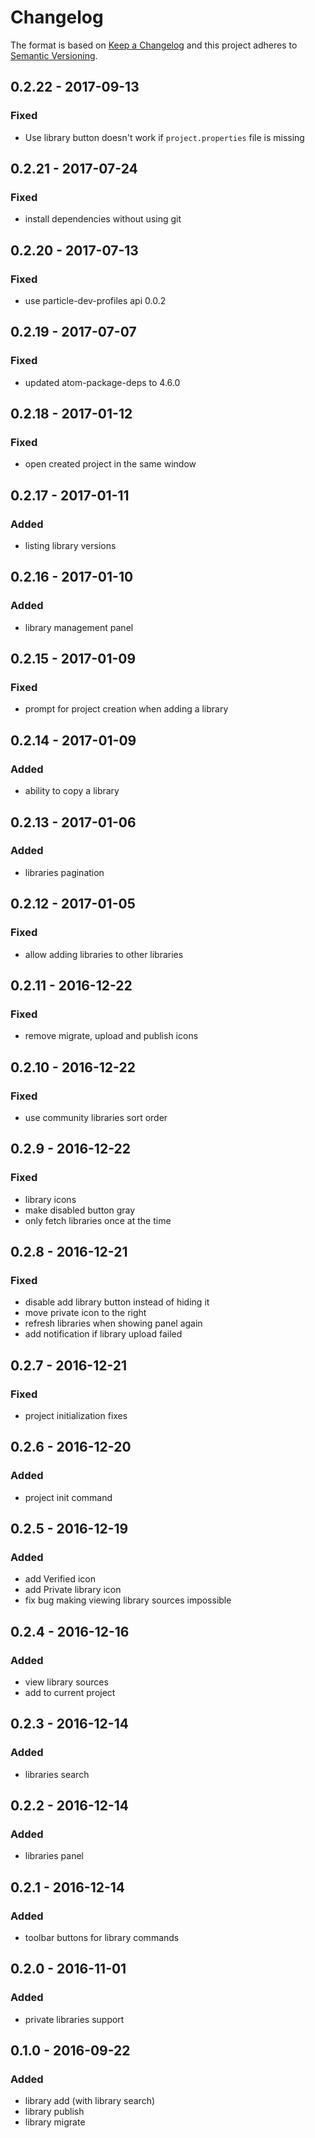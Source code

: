 # Changelog

The format is based on [Keep a Changelog](http://keepachangelog.com/)
and this project adheres to [Semantic Versioning](http://semver.org/).

## 0.2.22 - 2017-09-13
### Fixed
 - Use library button doesn't work if `project.properties` file is missing

## 0.2.21 - 2017-07-24
### Fixed
 - install dependencies without using git

## 0.2.20 - 2017-07-13
### Fixed
 - use particle-dev-profiles api 0.0.2

## 0.2.19 - 2017-07-07
### Fixed
 - updated atom-package-deps to 4.6.0

## 0.2.18 - 2017-01-12
### Fixed
 - open created project in the same window

## 0.2.17 - 2017-01-11
### Added
 - listing library versions

## 0.2.16 - 2017-01-10
### Added
 - library management panel

## 0.2.15 - 2017-01-09
### Fixed
 - prompt for project creation when adding a library

## 0.2.14 - 2017-01-09
### Added
 - ability to copy a library

## 0.2.13 - 2017-01-06
### Added
 - libraries pagination

## 0.2.12 - 2017-01-05
### Fixed
 - allow adding libraries to other libraries

## 0.2.11 - 2016-12-22
### Fixed
 - remove migrate, upload and publish icons

## 0.2.10 - 2016-12-22
### Fixed
- use community libraries sort order

## 0.2.9 - 2016-12-22
### Fixed
 - library icons
 - make disabled button gray
 - only fetch libraries once at the time

## 0.2.8 - 2016-12-21
### Fixed
 - disable add library button instead of hiding it
 - move private icon to the right
 - refresh libraries when showing panel again
 - add notification if library upload failed

## 0.2.7 - 2016-12-21
### Fixed
 - project initialization fixes

## 0.2.6 - 2016-12-20
### Added
 - project init command

## 0.2.5 - 2016-12-19
### Added
 - add Verified icon
 - add Private library icon
 - fix bug making viewing library sources impossible

## 0.2.4 - 2016-12-16
### Added
 - view library sources
 - add to current project

## 0.2.3 - 2016-12-14
### Added
 - libraries search

## 0.2.2 - 2016-12-14
### Added
 - libraries panel

## 0.2.1 - 2016-12-14
### Added
 - toolbar buttons for library commands

## 0.2.0 - 2016-11-01
### Added
 - private libraries support

## 0.1.0 - 2016-09-22
### Added
 - library add (with library search)
 - library publish
 - library migrate
